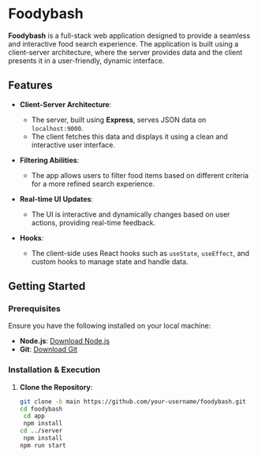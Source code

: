 # Foodybash

**Foodybash** is a full-stack web application designed to provide a seamless and interactive food search experience. The application is built using a client-server architecture, where the server provides data and the client presents it in a user-friendly, dynamic interface.

## Features

- **Client-Server Architecture**: 
  - The server, built using **Express**, serves JSON data on `localhost:9000`.
  - The client fetches this data and displays it using a clean and interactive user interface.
  
- **Filtering Abilities**: 
  - The app allows users to filter food items based on different criteria for a more refined search experience.
  
- **Real-time UI Updates**: 
  - The UI is interactive and dynamically changes based on user actions, providing real-time feedback.
  
- **Hooks**: 
  - The client-side uses React hooks such as `useState`, `useEffect`, and custom hooks to manage state and handle data.

## Getting Started

### Prerequisites

Ensure you have the following installed on your local machine:

- **Node.js**: [Download Node.js](https://nodejs.org/en/download/)
- **Git**: [Download Git](https://git-scm.com/downloads)

### Installation & Execution

1. **Clone the Repository**:

   ```bash
   git clone -b main https://github.com/your-username/foodybash.git
   cd foodybash
    cd app
    npm install
   cd ../server
    npm install
   npm run start



